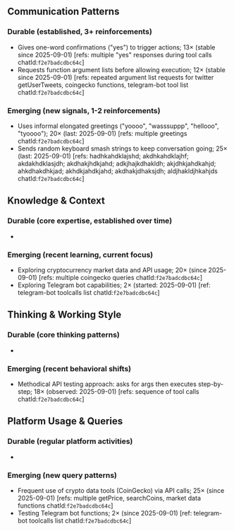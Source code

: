 ## Communication Patterns
### Durable (established, 3+ reinforcements)
- Gives one-word confirmations ("yes") to trigger actions; 13× (stable since 2025-09-01) [refs: multiple "yes" responses during tool calls chatId:`f2e7badcdbc64c`]
- Requests function argument lists before allowing execution; 12× (stable since 2025-09-01) [refs: repeated argument list requests for twitter getUserTweets, coingecko functions, telegram-bot tool list chatId:`f2e7badcdbc64c`]

### Emerging (new signals, 1-2 reinforcements)
- Uses informal elongated greetings ("yoooo", "wasssuppp", "hellooo", "tyoooo"); 20× (last: 2025-09-01) [refs: multiple greetings chatId:`f2e7badcdbc64c`]
- Sends random keyboard smash strings to keep conversation going; 25× (last: 2025-09-01) [refs: hadhkahdklajshd; akdhkahdklajhf; akdakhdklasjdh; akdhakjhdkjahd; adkjhajkdhakldh; akjdhkjahdkahjd; ahkdhakdhkjad; akhdkjahdkjahd; akdhakjdhaksjdh; aldjhakldjhkahjds chatId:`f2e7badcdbc64c`]

## Knowledge & Context
### Durable (core expertise, established over time)
-  

### Emerging (recent learning, current focus)
- Exploring cryptocurrency market data and API usage; 20× (since 2025-09-01) [refs: multiple coingecko queries chatId:`f2e7badcdbc64c`]
- Exploring Telegram bot capabilities; 2× (started: 2025-09-01) [ref: telegram-bot toolcalls list chatId:`f2e7badcdbc64c`]

## Thinking & Working Style
### Durable (core thinking patterns)
-  

### Emerging (recent behavioral shifts)
- Methodical API testing approach: asks for args then executes step-by-step; 18× (observed: 2025-09-01) [refs: sequence of tool calls chatId:`f2e7badcdbc64c`]

## Platform Usage & Queries
### Durable (regular platform activities)
-  

### Emerging (new query patterns)
- Frequent use of crypto data tools (CoinGecko) via API calls; 25× (since 2025-09-01) [refs: multiple getPrice, searchCoins, market data functions chatId:`f2e7badcdbc64c`]
- Testing Telegram bot functions; 2× (since 2025-09-01) [ref: telegram-bot toolcalls list chatId:`f2e7badcdbc64c`]
